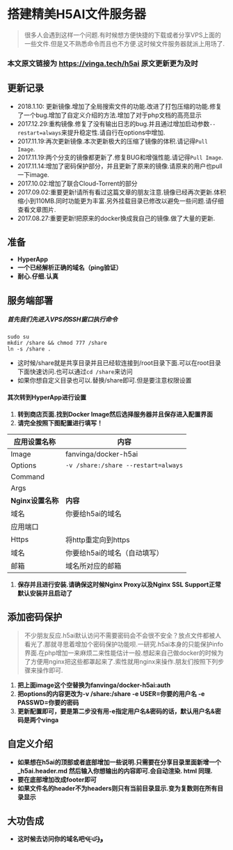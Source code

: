 # 搭建精美H5AI文件服务器

> 很多人会遇到这样一个问题.有时候想方便快捷的下载或者分享VPS上面的一些文件.但是又不熟悉命令而且也不方便.这时候文件服务器就派上用场了.

### 本文原文链接为 https://vinga.tech/h5ai 原文更新更为及时

## 更新记录

- 2018.1.10: 更新镜像.增加了全局搜索文件的功能.改进了打包压缩的功能.修复了一个bug.增加了自定义介绍的方法.增加了对于php文档的高亮显示
- 2017.12.29:重构镜像.修复了没有输出日志的bug.并且通过增加启动参数`--restart=always`来提升稳定性.请自行在options中增加.
- 2017.11.19:再次更新镜像.本次更新极大的压缩了镜像的体积.请记得`Pull Image`.
- 2017.11.19:两个分支的镜像都更新了.修复BUG和增强性能.请记得`Pull Image`.
- 2017.11.14:增加了密码保护部分，并且更新了原来的镜像.请原来的用户也pull一下image.
- 2017.10.02:增加了联合Cloud-Torrent的部分
- 2017.09.02:重要更新!请所有看过这篇文章的朋友注意.镜像已经再次更新.体积缩小到110MB.同时功能更为丰富.另外挂载目录已修改以避免一些问题.请仔细查看文章图片.
- 2017.08.27:重要更新!把原来的docker换成我自己的镜像.做了大量的更新.

## 准备

- **HyperApp**
- **一个已经解析正确的域名（ping验证）**
- **耐心.仔细.认真**

## 服务端部署

##### 首先我们先进入VPS的SSH窗口执行命令

```
sudo su
mkdir /share && chmod 777 /share
ln -s /share .
```

- 这时候/share就是共享目录并且已经软连接到/root目录下面.可以在root目录下面快速访问.也可以通过`cd /share`来访问
- 如果你想自定义目录也可以.替换/share即可.但是要注意权限设置

#### 其次转到HyperApp进行设置

1. **转到商店页面.找到Docker Image然后选择服务器并且保存进入配置界面**
2. **请完全按照下图配置进行填写！**

| 应用设置名称      | 内容                                |
| ----------------- | ----------------------------------- |
| Image             | fanvinga/docker-h5ai                |
| Options           | `-v /share:/share --restart=always` |
| Command           |                                     |
| Args              |                                     |
| **Nginx设置名称** | **内容**                            |
| 域名              | 你要给h5ai的域名                    |
| 应用端口          |                                     |
| Https             | 将http重定向到https                 |
| 域名              | 你要给h5ai的域名（自动填写）        |
| 邮箱              | 域名所对应的邮箱                    |

1. **保存并且进行安装.请确保这时候Nginx Proxy以及Nginx SSL Support正常默认安装并且启动了**

## 添加密码保护

> 不少朋友反应.h5ai默认访问不需要密码会不会很不安全？放点文件都被人看光了.那就寻思着增加个密码保护功能呗.一研究.h5ai本身的只能保护info界面.在php增加一来麻烦二来性能估计一般.想起来自己做docker的时候为了方便用nginx把这些都罩起来了.索性就用nginx来操作.朋友们按照下列步骤来操作即可.

1. **把上面image这个空替换为fanvinga/docker-h5ai:auth**
2. **把options的内容更改为-v /share:/share -e USER=你要的用户名 -e PASSWD=你要的密码**
3. **更新配置即可，要是第二步没有用-e指定用户名&密码的话，默认用户名&密码是两个vinga**

## 自定义介绍

- **如果想在h5ai的顶部或者底部增加一些说明.只需要在分享目录里面新增一个 _h5ai.header.md 然后输入你想输出的内容即可.会自动渲染. html 同理.**
- **要在底部增加改成footer即可**
- **如果文件名的header不为headers则只有当前目录显示.变为复数则在所有目录显示**

## 大功告成

- **这时候去访问你的域名吧٩(˃̶͈̀௰˂̶͈́)و**

